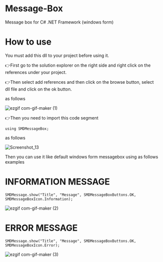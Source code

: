 # Message-Box
Message box for C# .NET Framework (windows form)

# How to use

You must add this dll to your project before using it.

👉First go to the solution explorer on the right side and right click on the references under your project.

👉Then select add references and then click on the browse button, select dll file and click on the ok button.

as follows

![ezgif com-gif-maker (1)](https://user-images.githubusercontent.com/80079235/135741176-4262c2ac-5015-4506-81bc-76ad4ea2bcc0.gif)

👉Then you need to import this code segment

    using SMDMessageBox;

as follows

![Screenshot_13](https://user-images.githubusercontent.com/80079235/135741082-d23f942f-8c83-4d37-a950-4faf569d57bf.png)

Then you can use it like default windows form messagebox using as follows examples

 # INFORMATION MESSAGE

    SMDMessage.show("Title", "Message", SMDMessageBoxButtons.OK, SMDMessageBoxIcon.Information);
    
![ezgif com-gif-maker (2)](https://user-images.githubusercontent.com/80079235/135741384-782037b5-9189-41fe-bf96-d3c422bc9dac.gif)

 # ERROR MESSAGE

    SMDMessage.show("Title", "Message", SMDMessageBoxButtons.OK, SMDMessageBoxIcon.Error);
  
  ![ezgif com-gif-maker (3)](https://user-images.githubusercontent.com/80079235/135741463-10b55d99-ea29-4742-978b-9ab0299f1ccb.gif)
